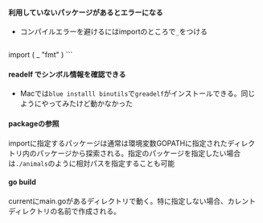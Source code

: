 #### 利用していないパッケージがあるとエラーになる

- コンパイルエラーを避けるにはimportのところで`_`をつける

    ```
import (
_ "fmt"
)
    ```

#### readelf でシンボル情報を確認できる

- Macでは`blue installl binutils`で`greadelf`がインストールできる。同じようにやってみたけど動かなかった

#### packageの参照
importに指定するパッケージは通常は環境変数GOPATHに指定されたディレクトリ内のパッケージから探索される。指定のパッケージを指定したい場合は`./animals`のように相対パスを指定することも可能

#### go build
currentにmain.goがあるディレクトリで動く。特に指定しない場合、カレントディレクトリの名前で作成される。
